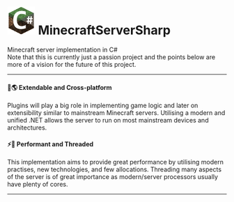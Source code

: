# ![](icon.png) MinecraftServerSharp
Minecraft server implementation in C#  
Note that this is currently just a passion project and the points below are more of a vision for the future of this project. 

***

#### 🧩🌎 Extendable and Cross-platform
Plugins will play a big role in implementing game logic and later on extensibility similar to mainstream Minecraft servers. 
Utilising a modern and unified .NET allows the server to run on most mainstream devices and architectures. 

#### ⚡🧵 Performant and Threaded  
This implementation aims to provide great performance by utilising modern practises, new technologies, and few allocations. 
Threading many aspects of the server is of great importance as modern/server processors usually have plenty of cores.  

***
